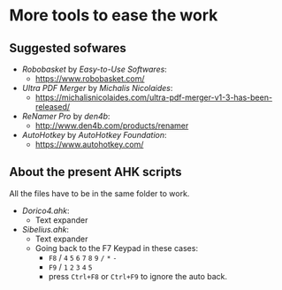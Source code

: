 # More tools to ease the work

## Suggested sofwares

 - *Robobasket* by *Easy-to-Use Softwares*:
     - https://www.robobasket.com/
 - *Ultra PDF Merger* by *Michalis Nicolaides*:
     - https://michalisnicolaides.com/ultra-pdf-merger-v1-3-has-been-released/
 - *ReNamer Pro* by *den4b*:
     - http://www.den4b.com/products/renamer
 - *AutoHotkey* by *AutoHotkey Foundation*:
     - https://www.autohotkey.com/

## About the present AHK scripts

All the files have to be in the same folder to work.

 - *Dorico4.ahk*:
    - Text expander
 - *Sibelius.ahk*:
    - Text expander
    - Going back to the F7 Keypad in these cases:
        - `F8` / `4` `5` `6` `7` `8` `9` `/` `*` `-`
        - `F9` / `1` `2` `3` `4` `5`
        - press `Ctrl+F8` or `Ctrl+F9` to ignore the auto back.